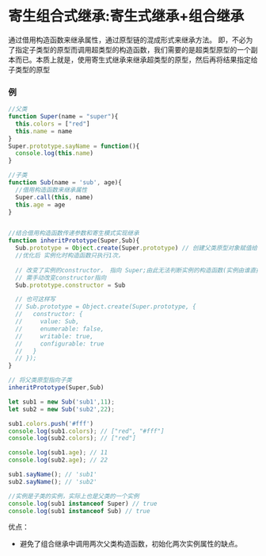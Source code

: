 # <a name="寄生组合式继承">寄生组合式继承:寄生式继承+组合继承</a>
通过借用构造函数来继承属性，通过原型链的混成形式来继承方法。
即，不必为了指定子类型的原型而调用超类型的构造函数，我们需要的是超类型原型的一个副本而已。本质上就是，使用寄生式继承来继承超类型的原型，然后再将结果指定给子类型的原型

### 例
```js
//父类
function Super(name = "super"){
  this.colors = ["red"]
  this.name = name
}
Super.prototype.sayName = function(){
  console.log(this.name)
}

//子类
function Sub(name = 'sub', age){
  //借用构造函数来继承属性
  Super.call(this, name)
  this.age = age
}


//结合借用构造函数传递参数和寄生模式实现继承
function inheritPrototype(Super,Sub){
  Sub.prototype = Object.create(Super.prototype) // 创建父类原型对象赋值给子类的原型
  //优化后 实例化时构造函数只执行1次，
  
  // 改变了实例的constructor， 指向 Super;由此无法判断实例的构造函数(实例由谁直接实例化的)，
  // 需手动改变constructor指向
  Sub.prototype.constructor = Sub

  // 也可这样写
  // Sub.prototype = Object.create(Super.prototype, {
  //   constructor: {
  //     value: Sub,
  //     enumerable: false,
  //     writable: true,
  //     configurable: true
  //   }
  // });
}

// 将父类原型指向子类
inheritPrototype(Super,Sub)

let sub1 = new Sub('sub1',11);
let sub2 = new Sub('sub2',22);

sub1.colors.push('#fff')
console.log(sub1.colors); // ["red", "#fff"]
console.log(sub2.colors); // ["red"]

console.log(sub1.age); // 11
console.log(sub2.age); // 22

sub1.sayName(); // 'sub1'
sub2.sayName(); // 'sub2'  

//实例是子类的实例，实际上也是父类的一个实例
console.log(sub1 instanceof Super) // true
console.log(sub1 instanceof Sub) // true
```

优点：
 * 避免了组合继承中调用两次父类构造函数，初始化两次实例属性的缺点。